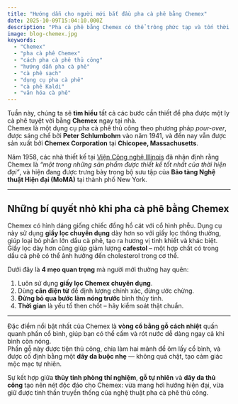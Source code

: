 ```yaml
---
title: "Hướng dẫn cho người mới bắt đầu pha cà phê bằng Chemex"
date: 2025-10-09T15:04:10.000Z
description: "Pha cà phê bằng Chemex có thể trông phức tạp và tốn thời gian, nhưng khi bạn quen với quy trình này, nó trở thành một nghi thức thư giãn và đáng giá trong mỗi lần thưởng thức."
image: blog-chemex.jpg
keywords:
  - "Chemex"
  - "pha cà phê Chemex"
  - "cách pha cà phê thủ công"
  - "hướng dẫn pha cà phê"
  - "cà phê sạch"
  - "dụng cụ pha cà phê"
  - "cà phê Kaldi"
  - "văn hóa cà phê"
---
```


Tuần này, chúng ta sẽ **tìm hiểu** tất cả các bước cần thiết để pha được một ly cà phê tuyệt vời bằng **Chemex** ngay tại nhà.  
Chemex là một dụng cụ pha cà phê thủ công theo phương pháp *pour-over*, được sáng chế bởi **Peter Schlumbohm** vào năm 1941, và đến nay vẫn được sản xuất bởi **Chemex Corporation** tại **Chicopee, Massachusetts**.

Năm 1958, các nhà thiết kế tại [Viện Công nghệ Illinois](https://fi.wikipedia.org/wiki/Illinois_Institute_of_Technology) đã nhận định rằng Chemex là *“một trong những sản phẩm được thiết kế tốt nhất của thời hiện đại”*, và hiện đang được trưng bày trong bộ sưu tập của **Bảo tàng Nghệ thuật Hiện đại (MoMA)** tại thành phố New York.

---

## Những bí quyết nhỏ khi pha cà phê bằng Chemex

Chemex có hình dáng giống chiếc đồng hồ cát với cổ hình phễu. Dụng cụ này sử dụng **giấy lọc chuyên dụng** dày hơn so với giấy lọc thông thường, giúp loại bỏ phần lớn dầu cà phê, tạo ra hương vị tinh khiết và khác biệt.  
Giấy lọc dày hơn cũng giúp giảm lượng **cafestol** – một hợp chất có trong dầu cà phê có thể ảnh hưởng đến cholesterol trong cơ thể.

Dưới đây là **4 mẹo quan trọng** mà người mới thường hay quên:

1. Luôn sử dụng **giấy lọc Chemex chuyên dụng**.  
2. Dùng **cân điện tử** để định lượng chính xác, đừng ước chừng.  
3. **Đừng bỏ qua bước làm nóng trước** bình thủy tinh.  
4. **Thời gian** là yếu tố then chốt – hãy kiểm soát thật chuẩn.

---

Đặc điểm nổi bật nhất của Chemex là **vòng cổ bằng gỗ cách nhiệt** quấn quanh phần cổ bình, giúp bạn có thể cầm và rót nước dễ dàng ngay cả khi bình còn nóng.  
Phần gỗ này được tiện thủ công, chia làm hai mảnh để ôm lấy cổ bình, và được cố định bằng một **dây da buộc nhẹ** — không quá chặt, tạo cảm giác mộc mạc tự nhiên.

Sự kết hợp giữa **thủy tinh phòng thí nghiệm**, **gỗ tự nhiên** và **dây da thủ công** tạo nên nét độc đáo cho Chemex: vừa mang hơi hướng hiện đại, vừa giữ được tinh thần truyền thống của nghệ thuật pha cà phê thủ công.
